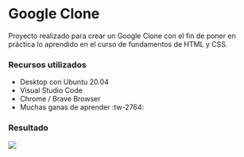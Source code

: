 # Google Clone
Proyecto realizado para crear un Google Clone con el fin de poner en práctica lo aprendido en el curso de fundamentos de HTML y CSS.

### Recursos utilizados
- Desktop con Ubuntu 20.04
- Visual Studio Code
- Chrome / Brave Browser
- Muchas ganas de aprender :tw-2764:

### Resultado
[![](Resultado)](./images/screenshot.png)